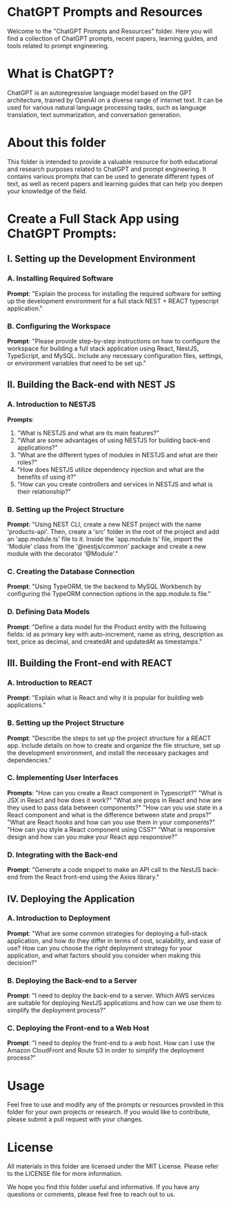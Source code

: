 # ChatGPT Prompts and Resources
Welcome to the "ChatGPT Prompts and Resources" folder. Here you will find a collection of ChatGPT prompts, recent papers, learning guides, and tools related to prompt engineering.

# What is ChatGPT?
ChatGPT is an autoregressive language model based on the GPT architecture, trained by OpenAI on a diverse range of internet text. It can be used for various natural language processing tasks, such as language translation, text summarization, and conversation generation.

# About this folder
This folder is intended to provide a valuable resource for both educational and research purposes related to ChatGPT and prompt engineering. It contains various prompts that can be used to generate different types of text, as well as recent papers and learning guides that can help you deepen your knowledge of the field.

# Create a Full Stack App using ChatGPT Prompts:
## I. Setting up the Development Environment
### A. Installing Required Software
**Prompt**: "Explain the process for installing the required software for setting up the development environment for a full stack NEST + REACT typescript application."
### B. Configuring the Workspace
**Prompt**: "Please provide step-by-step instructions on how to configure the workspace for building a full stack application using React, NestJS, TypeScript, and MySQL. Include any necessary configuration files, settings, or environment variables that need to be set up."
## II. Building the Back-end with NEST JS
### A. Introduction to NESTJS
**Prompts**: 
1. "What is NESTJS and what are its main features?"
2. "What are some advantages of using NESTJS for building back-end applications?"
3. "What are the different types of modules in NESTJS and what are their roles?"
4. "How does NESTJS utilize dependency injection and what are the benefits of using it?"
5. "How can you create controllers and services in NESTJS and what is their relationship?"
### B. Setting up the Project Structure
**Prompt**: "Using NEST CLI, create a new NEST project with the name 'products-api'. Then, create a 'src' folder in the root of the project and add an 'app.module.ts' file to it. Inside the 'app.module.ts' file, import the 'Module' class from the '@nestjs/common' package and create a new module with the decorator '@Module'."
### C. Creating the Database Connection
**Prompt**: "Using TypeORM, tie the backend to MySQL Workbench by configuring the TypeORM connection options in the app.module.ts file."
### D. Defining Data Models
**Prompt**: "Define a data model for the Product entity with the following fields: id as primary key with auto-increment, name as string, description as text, price as decimal, and createdAt and updatedAt as timestamps."
## III. Building the Front-end with REACT
### A. Introduction to REACT
**Prompt**: "Explain what is React and why it is popular for building web applications."
### B. Setting up the Project Structure
**Prompt**: "Describe the steps to set up the project structure for a REACT app. Include details on how to create and organize the file structure, set up the development environment, and install the necessary packages and dependencies."
### C. Implementing User Interfaces
**Prompts**: 
"How can you create a React component in Typescript?"
"What is JSX in React and how does it work?"
"What are props in React and how are they used to pass data between components?"
"How can you use state in a React component and what is the difference between state and props?"
"What are React hooks and how can you use them in your components?"
"How can you style a React component using CSS?"
"What is responsive design and how can you make your React app responsive?"
### D. Integrating with the Back-end
**Prompt**: "Generate a code snippet to make an API call to the NestJS back-end from the React front-end using the Axios library."
## IV. Deploying the Application
### A. Introduction to Deployment
**Prompt**: "What are some common strategies for deploying a full-stack application, and how do they differ in terms of cost, scalability, and ease of use? How can you choose the right deployment strategy for your application, and what factors should you consider when making this decision?"
### B. Deploying the Back-end to a Server
**Prompt**: "I need to deploy the back-end to a server. Which AWS services are suitable for deploying NestJS applications and how can we use them to simplify the deployment process?"
### C. Deploying the Front-end to a Web Host
**Prompt**: "I need to deploy the front-end to a web host. How can I use the Amazon CloudFront and Route 53 in order to simplify the deployment process?"
# Usage
Feel free to use and modify any of the prompts or resources provided in this folder for your own projects or research. If you would like to contribute, please submit a pull request with your changes.

# License
All materials in this folder are licensed under the MIT License. Please refer to the LICENSE file for more information.

We hope you find this folder useful and informative. If you have any questions or comments, please feel free to reach out to us.